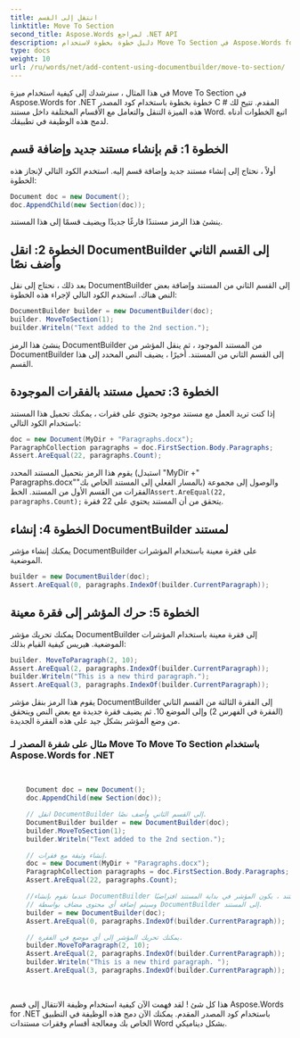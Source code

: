 ```yaml
---
title: انتقل إلى القسم
linktitle: Move To Section
second_title: Aspose.Words لمراجع .NET API
description: دليل خطوة بخطوة لاستخدام Move To Section في Aspose.Words for .NET يعالج الأقسام والفقرات في مستندات Word.
type: docs
weight: 10
url: /ru/words/net/add-content-using-documentbuilder/move-to-section/
---
```


في هذا المثال ، سنرشدك إلى كيفية استخدام ميزة Move To Section في Aspose.Words for .NET خطوة بخطوة باستخدام كود المصدر C # المقدم. تتيح لك هذه الميزة التنقل والتعامل مع الأقسام المختلفة داخل مستند Word. اتبع الخطوات أدناه لدمج هذه الوظيفة في تطبيقك.

## الخطوة 1: قم بإنشاء مستند جديد وإضافة قسم

أولاً ، نحتاج إلى إنشاء مستند جديد وإضافة قسم إليه. استخدم الكود التالي لإنجاز هذه الخطوة:

```csharp
Document doc = new Document();
doc.AppendChild(new Section(doc));
```

ينشئ هذا الرمز مستندًا فارغًا جديدًا ويضيف قسمًا إلى هذا المستند.

## الخطوة 2: انقل DocumentBuilder إلى القسم الثاني وأضف نصًا

بعد ذلك ، نحتاج إلى نقل DocumentBuilder إلى القسم الثاني من المستند وإضافة بعض النص هناك. استخدم الكود التالي لإجراء هذه الخطوة:

```csharp
DocumentBuilder builder = new DocumentBuilder(doc);
builder. MoveToSection(1);
builder.Writeln("Text added to the 2nd section.");
```

ينشئ هذا الرمز DocumentBuilder من المستند الموجود ، ثم ينقل المؤشر من DocumentBuilder إلى القسم الثاني من المستند. أخيرًا ، يضيف النص المحدد إلى هذا القسم.

## الخطوة 3: تحميل مستند بالفقرات الموجودة

إذا كنت تريد العمل مع مستند موجود يحتوي على فقرات ، يمكنك تحميل هذا المستند باستخدام الكود التالي:

```csharp
doc = new Document(MyDir + "Paragraphs.docx");
ParagraphCollection paragraphs = doc.FirstSection.Body.Paragraphs;
Assert.AreEqual(22, paragraphs.Count);
```

يقوم هذا الرمز بتحميل المستند المحدد (استبدل "MyDir +" Paragraphs.docx""بالمسار الفعلي إلى المستند الخاص بك) والوصول إلى مجموعة الفقرات من القسم الأول من المستند. الخط`Assert.AreEqual(22, paragraphs.Count);` يتحقق من أن المستند يحتوي على 22 فقرة.

## الخطوة 4: إنشاء DocumentBuilder لمستند

يمكنك إنشاء مؤشر DocumentBuilder على فقرة معينة باستخدام المؤشرات الموضعية.

```csharp
builder = new DocumentBuilder(doc);
Assert.AreEqual(0, paragraphs.IndexOf(builder.CurrentParagraph));
```

## الخطوة 5: حرك المؤشر إلى فقرة معينة


يمكنك تحريك مؤشر DocumentBuilder إلى فقرة معينة باستخدام المؤشرات الموضعية. هيريس كيفية القيام بذلك:

```csharp
builder. MoveToParagraph(2, 10);
Assert.AreEqual(2, paragraphs.IndexOf(builder.CurrentParagraph));
builder.Writeln("This is a new third paragraph.");
Assert.AreEqual(3, paragraphs.IndexOf(builder.CurrentParagraph));
```

يقوم هذا الرمز بنقل مؤشر DocumentBuilder إلى الفقرة الثالثة من القسم الثاني (الفقرة في الفهرس 2) وإلى الموضع 10. ثم يضيف فقرة جديدة مع بعض النص ويتحقق من وضع المؤشر بشكل جيد على هذه الفقرة الجديدة.

### مثال على شفرة المصدر لـ Move To Move To Section باستخدام Aspose.Words for .NET

```csharp

	
	Document doc = new Document();
	doc.AppendChild(new Section(doc));

	// انقل DocumentBuilder إلى القسم الثاني وأضف نصًا.
	DocumentBuilder builder = new DocumentBuilder(doc);
	builder.MoveToSection(1);
	builder.Writeln("Text added to the 2nd section.");

	// إنشاء وثيقة مع فقرات.
	doc = new Document(MyDir + "Paragraphs.docx");
	ParagraphCollection paragraphs = doc.FirstSection.Body.Paragraphs;
	Assert.AreEqual(22, paragraphs.Count);

	//عندما نقوم بإنشاء DocumentBuilder لمستند ، يكون المؤشر في بداية المستند افتراضيًا ،
	// وسيتم إضافة أي محتوى مضاف بواسطة DocumentBuilder إلى المستند.
	builder = new DocumentBuilder(doc);
	Assert.AreEqual(0, paragraphs.IndexOf(builder.CurrentParagraph));

	// يمكنك تحريك المؤشر إلى أي موضع في الفقرة.
	builder.MoveToParagraph(2, 10);
	Assert.AreEqual(2, paragraphs.IndexOf(builder.CurrentParagraph));
	builder.Writeln("This is a new third paragraph. ");
	Assert.AreEqual(3, paragraphs.IndexOf(builder.CurrentParagraph));
	
        
```

هذا كل شئ ! لقد فهمت الآن كيفية استخدام وظيفة الانتقال إلى قسم Aspose.Words for .NET باستخدام كود المصدر المقدم. يمكنك الآن دمج هذه الوظيفة في التطبيق الخاص بك ومعالجة أقسام وفقرات مستندات Word بشكل ديناميكي.

